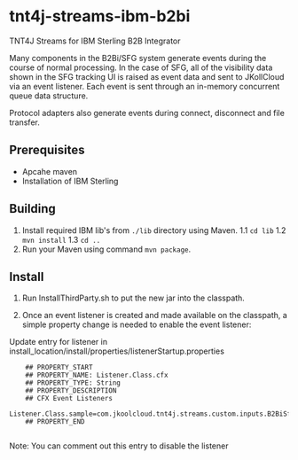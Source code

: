 # tnt4j-streams-ibm-b2bi
TNT4J Streams for IBM Sterling B2B Integrator

Many components in the B2Bi/SFG system generate events during the course of normal processing.  In the case of SFG, all of the visibility data shown in the SFG tracking UI is raised as event data and sent to JKollCloud via an event listener.  Each event is sent through an in-memory concurrent queue data structure.
 
Protocol adapters also generate events during connect, disconnect and file transfer.
    
## Prerequisites

* Apcahe maven 
* Installation of IBM Sterling

## Building 

1. Install required IBM lib's from `./lib` directory using Maven.
	1.1 `cd lib`
	1.2 `mvn install`
	1.3 `cd ..`
2. Run your Maven using command `mvn package`.

## Install

1. Run InstallThirdParty.sh to put the new jar into the classpath.  

2. Once an event listener is created and made available on the classpath, a simple property change is needed to enable the event listener:

Update entry for listener in install_location/install/properties/listenerStartup.properties

```    
	## PROPERTY_START
    ## PROPERTY_NAME: Listener.Class.cfx
    ## PROPERTY_TYPE: String
    ## PROPERTY_DESCRIPTION
    ## CFX Event Listeners
    Listener.Class.sample=com.jkoolcloud.tnt4j.streams.custom.inputs.B2BiSfgEventStream
    ## PROPERTY_END
	
```
   Note: You can comment out this entry to disable the listener
   
   
